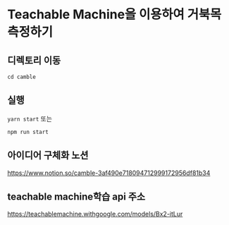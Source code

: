 # Teachable Machine을 이용하여 거북목 측정하기

## 디렉토리 이동
`cd camble` 

## 실행
`yarn start`   또는

`npm run start`

## 아이디어 구체화 노션
https://www.notion.so/camble-3af490e718094712999172956df81b34

## teachable machine학습 api 주소
https://teachablemachine.withgoogle.com/models/Bx2-itLur

